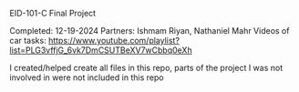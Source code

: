 EID-101-C Final Project

Completed: 12-19-2024
Partners: Ishmam Riyan, Nathaniel Mahr
Videos of car tasks: https://www.youtube.com/playlist?list=PLG3vffjG_6vk7DmCSUTBeXV7wCbbq0eXh 

I created/helped create all files in this repo, parts of the project I was not involved in were not included in this repo
